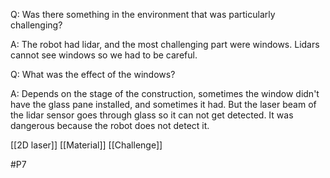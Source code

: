 Q: Was there something in the environment that was particularly challenging?

A: The robot had lidar, and the most challenging part were windows. Lidars cannot see windows so we had to be careful.

Q: What was the effect of the windows?

A: Depends on the stage of the construction, sometimes the window didn't have the glass pane installed, and sometimes it had. But the laser beam of the lidar sensor goes through glass so it can not get detected. It was dangerous because the robot does not detect it.

[[2D laser]]
[[Material]]
[[Challenge]]

#P7 